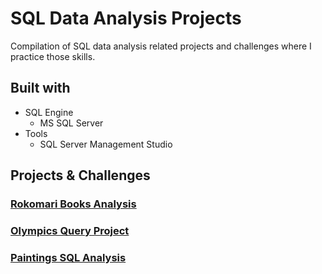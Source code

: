 # SQL Data Analysis Projects
Compilation of SQL data analysis related projects and challenges where I practice those skills.

## Built with
- SQL Engine
	- MS SQL Server
- Tools
	- SQL Server Management Studio

## Projects & Challenges

### [Rokomari Books Analysis](https://github.com/rumana-amin/SQL-Analysis-Projects/tree/main/Rokomari)

### [Olympics Query Project](https://github.com/rumana-amin/SQL-Analysis-Projects/tree/main/techTFQ/OlympicsQuery)

### [Paintings SQL Analysis](https://github.com/rumana-amin/SQL-Analysis-Projects/tree/main/Paintings)

